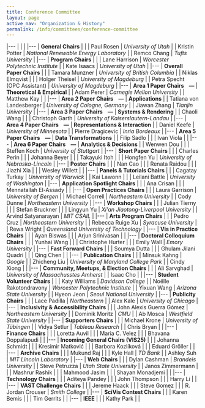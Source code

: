 ```yaml
---
title: Conference Committee
layout: page
active_nav: "Organization & History"
permalink: /info/committees/conference-committee
---
```


|---
| | |
|---
| **General Chairs** | |
| Paul Rosen | *University of Utah* |
| Kristin Potter | *National Renewable Energy Laboratory* |
| Remco Chang | *Tufts University* |
|---
| **Program Chairs** | |
| Lane Harrison | *Worcester Polytechnic Institute* |
| Kate Isaacs | *University of Utah* |
|---
| **Overall Paper Chairs** | |
| Tamara Munzner | *University of British Columbia* |
| Niklas Elmqvist | |
| Holger Theisel | *University of Magdeburg* |
| Petra Specht (OPC Assistant) | *University of Magdeburg* |
|---
| **Area 1 Paper Chairs  &nbsp;&nbsp;&nbsp;—** | **Theoretical & Empirical** |
| Adam Perer | *Carnegie Mellon University* |
| Matthew Kay | |
|---
| **Area 2 Paper Chairs  &nbsp;&nbsp;&nbsp;—** | **Applications** |
| Tatiana von Landesberger | *University of Cologne, Germany* |
| Jiawan Zhang | *Tianjin University* |
|---
| **Area 3 Paper Chairs  &nbsp;&nbsp;&nbsp;—** | **Systems & Rendering** |
| Chaoli Wang | |
| Christoph Garth | *University of Kaiserslautern-Landau* |
|---
| **Area 4 Paper Chairs  &nbsp;&nbsp;&nbsp;—** | **Representations & Interaction** |
| Daniel Keefe | *University of Minnesota* |
| Pierre Dragicevic | *Inria Bordeaux* |
|---
| **Area 5 Paper Chairs  &nbsp;&nbsp;&nbsp;—** | **Data Transformations** |
| Filip Sadlo | |
| Ivan Viola | |
|---
| **Area 6 Paper Chairs  &nbsp;&nbsp;&nbsp;—** | **Analytics & Decisions** |
| Wenwen Dou | |
| Steffen Koch | *University of Stuttgart* |
|---
| **Short Paper Chairs** | |
| Charles Perin | |
| Johanna Beyer | |
| Takayuki Itoh | |
| Hongfen Yu | *University of Nebraska-Lincoln* |
|---
| **Poster Chairs** | |
| Nan Cao | |
| Renata Raidou | |
| Jiazhi Xia | |
| Wesley Willett | |
|---
| **Panels & Tutorials Chairs** | |
| Cagatay Turkay | *University of Warwick* |
| Kai Lawonn | |
| Leilani Battle | *University of Washington* |
|---
| **Application Spotlight Chairs** | |
| Ana Crisan | |
| Mennatallah El-Assady | |
|---
| **Open Practices Chairs** | |
| Laura Garrison | *University of Bergen* |
| Michael Correll | *Northeastern University* |
| Cody Dunne | *Northeastern University* |
|---
| **Workshop Chairs** | |
| Julian Tierny | |
| Stefan Bruckner | |
| Lingyun Yu | *Xi'an Jiaotong-Liverpool University* |
| Arvind Satyanarayan | *MIT CSAIL* |
|---
| **Arts Program Chairs** | |
| Pedro Cruz | *Northeastern University* |
| Rebecca Ruige Xu | *Syracuse University* |
| Rewa Wright | *Queensland University of Technology* |
|---
| **Vis in Practice Chairs** | |
| Ayan Biswas | |
| Arjun Srinivasan | |
|---
| **Doctoral Colloquium Chairs** | |
| Yunhai Wang | |
| Christophe Hurter | |
| Emily Wall | *Emory University* |
|---
| **Fast Forward Chairs** | |
| Soumya Dutta | |
| Ghulam Jilani Quadri | |
| Qing Chen | |
|---
| **Publication Chairs** | |
| Minsuk Kahng | *Google* |
| Zhicheng Liu | *University of Maryland College Park* |
| Cindy Xiong | |
|---
| **Community, Meetups, & Election Chairs** | |
| Ali Sarvghad | *University of Massachusstes Amherst* |
| Isaac Cho | |
|---
| **Student Volunteer Chairs** | |
| Katy Williams | *Davidson College* |
| Noëlle Rakotondravony | *Worcester Polytechnic Institute* |
| Yixuan Wang | *Arizona State University* |
| Hyeon Jeon | *Seoul National University* |
|---
| **Publicity Chairs** | |
| Lace Padilla | *Northeastern* |
| Alex Kale | *University of Chicago* |
|---
| **Inclusivity & Accessibility Chairs** | |
| John Alexis Guerra Gómez | *Northeastern University* |
| Dominik Moritz | *CMU* |
| Ab Mosca | *Westfield State University* |
|---
| **Supporters Chairs** | |
| Michael Krone | *University of Tübingen* |
| Vidya Setlur | *Tableau Research* |
| Chris Bryan | |
|---
| **Finance Chairs** | |
| Loretta Auvil | |
| Maria C. Velez | |
| Bhavana Doppalapudi | |
|---
| **Incoming General Chairs (VIS25)** | |
| Johanna Schmidt | |
| Kresimir Matković | |
| Barbora Kozlíková | |
| Eduard Gröller | |
|---
| **Archive Chairs** | |
| Mukund Raj | |
| Kyle Hall | *TD Bank* |
| Ashley Suh | *MIT Lincoln Laboratory* |
|---
| **Web Chairs** | |
| Dylan Cashman | *Brandeis University* |
| Steve Petruzza | *Utah State University* |
| Janos Zimmermann | |
| Mashrur Rashik | |
| Mahmood Jasim | |
| Shayan Monadjemi | |
|---
| **Technology Chairs** | |
| Aditeya Pandey | |
| John Thompson | |
| Harry Li | |
|---
| **VAST Challenge Chairs** | |
| Jereme Haack | |
| Steve Gomez | |
| R. Jordan Crouser | *Smith College* |
|---
| **SciVis Contest Chairs** | |
| Karen Bemis | |
| Tim Gerrits | |
|---
| **IEEE** | |
| Kathy Park | |
